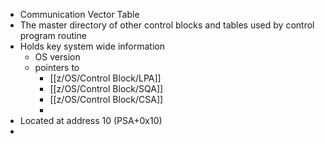 - Communication Vector Table
- The master directory of other control blocks and tables used by control program routine
- Holds key system wide information
	- OS version
	- pointers to
		- [[z/OS/Control Block/LPA]]
		- [[z/OS/Control Block/SQA]]
		- [[z/OS/Control Block/CSA]]
		-
- Located at address 10 (PSA+0x10)
-